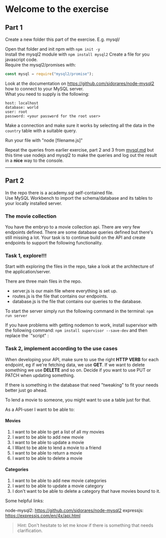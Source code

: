 # Welcome to the exercise

## Part 1

Create a new folder this part of the exercise. E.g. mysql/

Open that folder and init npm with `npm init -y`  
Install the mysql2 module with `npm install mysql2`
Create a file for you javascript code.  
Require the mysql2/promises with:

```javascript
const mysql = require("mysql2/promise");
```

Look at the documentation on https://github.com/sidorares/node-mysql2 how to connect to your MySQL server.  
What you need to supply is the following:

```
host: localhost
database: world
user: root
password: <your password for the root user>
```

Make a connection and make sure it works by selecting all the data in the `country` table with a suitable query.

Run your file with "node [filename.js]"

Repeat the queries from earlier exercise, part 2 and 3 from [mysql.md](../mysql.md) but this time use nodejs and mysql2 to make the queries and log out the result in a **nice** way to the console.

---

## Part 2

In the repo there is a academy.sql self-contained file.  
Use MySQL Workbench to import the schema/database and its tables to your locally installed server.

### The movie collection

You have the embryo to a movie collection api. There are very few endpoints defined. There are some database queries defined but there's still missing a lot. Your task is to continue build on the API and create endpoints to support the following functionality.

### Task 1, explore!!!

Start with exploring the files in the repo, take a look at the architecture of the application/server.

There are three main files in the repo.

- server.js is our main file where everything is set up.
- routes.js is the file that contains our endpoints.
- database.js is the file that contains our queries to the database.

To start the server simply run the following command in the terminal: `npm run server`

If you have problems with getting nodemon to work, install supervisor with the following command: `npm install supervisor --save-dev` and then replace the `"script" :

### Task 2, implement according to the use cases

When developing your API, make sure to use the right **HTTP VERB** for each endpoint, eg if we're fetching data, we use **GET**. If we want to delete something we use **DELETE** and so on. Decide if you want to use PUT or PATCH when updating something.

If there is something in the database that need "tweaking" to fit your needs better just go ahead.

To lend a movie to someone, you might want to use a table just for that.

As a API-user I want to be able to:

#### Movies

1. I want to be able to get a list of all my movies
1. I want to be able to add new movie
1. I want to be able to update a movie
1. I Want to be able to lend a movie to a friend
1. I want to be able to return a movie
1. I want to be able to delete a movie

#### Categories

1. I want to be able to add new movie categories
1. I want to be able to update a movie category
1. I don't want to be able to delete a category that have movies bound to it.

Some helpful links:

node-mysql2: https://github.com/sidorares/node-mysql2
expressjs: https://expressjs.com/en/4x/api.html

> Hint: Don't hesitate to let me know if there is something that needs clarification.
